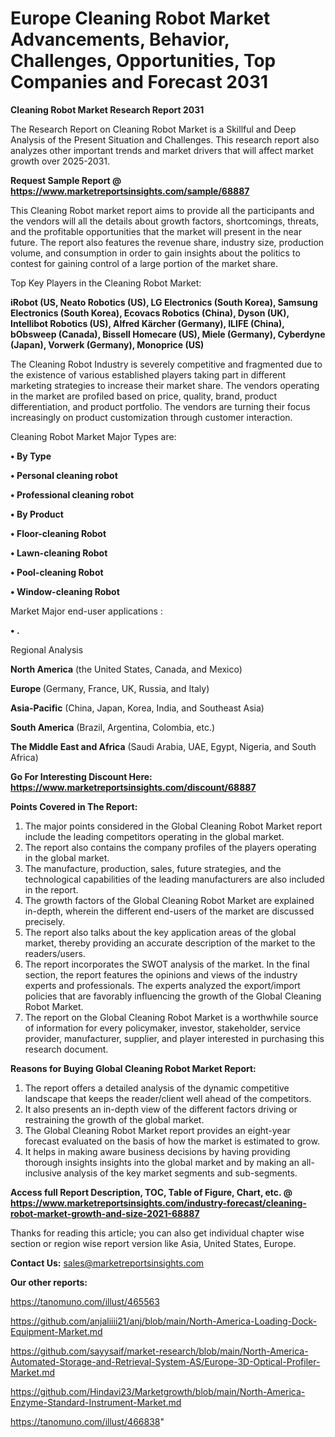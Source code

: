 # Europe Cleaning Robot Market Advancements, Behavior, Challenges, Opportunities, Top Companies and Forecast 2031

<strong>Cleaning Robot Market Research Report 2031</strong>

The Research Report on Cleaning Robot Market is a Skillful and Deep Analysis of the Present Situation and Challenges. This research report also analyzes other important trends and market drivers that will affect market growth over 2025-2031.

<strong>Request Sample Report @ <a href=https://www.marketreportsinsights.com/sample/68887>https://www.marketreportsinsights.com/sample/68887</a></strong>

This Cleaning Robot market report aims to provide all the participants and the vendors will all the details about growth factors, shortcomings, threats, and the profitable opportunities that the market will present in the near future. The report also features the revenue share, industry size, production volume, and consumption in order to gain insights about the politics to contest for gaining control of a large portion of the market share.

Top Key Players in the Cleaning Robot Market:

<strong>iRobot (US, Neato Robotics (US), LG Electronics (South Korea), Samsung Electronics (South Korea), Ecovacs Robotics (China), Dyson (UK), Intellibot Robotics (US), Alfred Kärcher (Germany), ILIFE (China), bObsweep (Canada), Bissell Homecare (US), Miele (Germany), Cyberdyne (Japan), Vorwerk (Germany), Monoprice (US)</strong>

The Cleaning Robot Industry is severely competitive and fragmented due to the existence of various established players taking part in different marketing strategies to increase their market share. The vendors operating in the market are profiled based on price, quality, brand, product differentiation, and product portfolio. The vendors are turning their focus increasingly on product customization through customer interaction.

Cleaning Robot Market Major Types are:

<strong>• By Type

• Personal cleaning robot

• Professional cleaning robot

• By Product

• Floor-cleaning Robot

• Lawn-cleaning Robot

• Pool-cleaning Robot

• Window-cleaning Robot</strong>

Market Major end-user applications :

<strong>• .</strong>

Regional Analysis

</u><strong><b>North America</b></strong> (the United States, Canada, and Mexico)

<strong><b>Europe </b></strong>(Germany, France, UK, Russia, and Italy)

<strong><b>Asia-Pacific</b></strong> (China, Japan, Korea, India, and Southeast Asia)

<strong><b>South America</b></strong> (Brazil, Argentina, Colombia, etc.)

<strong><b>The Middle East and Africa</b></strong> (Saudi Arabia, UAE, Egypt, Nigeria, and South Africa)

<strong>Go For Interesting Discount Here: <a href=https://www.marketreportsinsights.com/discount/68887>https://www.marketreportsinsights.com/discount/68887</a></strong>

<strong>Points Covered in The Report:</strong>
<ol>
  <li>The major points considered in the Global Cleaning Robot Market report include the leading competitors operating in the global market.</li>
  <li>The report also contains the company profiles of the players operating in the global market.</li>
  <li>The manufacture, production, sales, future strategies, and the technological capabilities of the leading manufacturers are also included in the report.</li>
  <li>The growth factors of the Global Cleaning Robot Market are explained in-depth, wherein the different end-users of the market are discussed precisely.</li>
  <li>The report also talks about the key application areas of the global market, thereby providing an accurate description of the market to the readers/users.</li>
  <li>The report incorporates the SWOT analysis of the market. In the final section, the report features the opinions and views of the industry experts and professionals. The experts analyzed the export/import policies that are favorably influencing the growth of the Global Cleaning Robot Market.</li>
  <li>The report on the Global Cleaning Robot Market is a worthwhile source of information for every policymaker, investor, stakeholder, service provider, manufacturer, supplier, and player interested in purchasing this research document.</li>
</ol>
<strong>Reasons for Buying Global Cleaning Robot Market Report:</strong>

<ol>
  <li>The report offers a detailed analysis of the dynamic competitive landscape that keeps the reader/client well ahead of the competitors.</li>
  <li>It also presents an in-depth view of the different factors driving or restraining the growth of the global market.</li>
  <li>The Global Cleaning Robot Market report provides an eight-year forecast evaluated on the basis of how the market is estimated to grow.</li>
  <li>It helps in making aware business decisions by having providing thorough insights insights into the global market and by making an all-inclusive analysis of the key market segments and sub-segments.</li>
</ol>
<strong>Access full Report Description, TOC, Table of Figure, Chart, etc. @ <a href=https://www.marketreportsinsights.com/industry-forecast/cleaning-robot-market-growth-and-size-2021-68887>https://www.marketreportsinsights.com/industry-forecast/cleaning-robot-market-growth-and-size-2021-68887</a></strong>


Thanks for reading this article; you can also get individual chapter wise section or region wise report version like Asia, United States, Europe.

<strong>Contact Us:</strong>
sales@marketreportsinsights.com

<strong>Our other reports:</strong>

<a href=https://tanomuno.com/illust/465563>https://tanomuno.com/illust/465563</a>

<a href=https://github.com/anjaliiii21/anj/blob/main/North-America-Loading-Dock-Equipment-Market.md>https://github.com/anjaliiii21/anj/blob/main/North-America-Loading-Dock-Equipment-Market.md</a>

<a href=https://github.com/sayysaif/market-research/blob/main/North-America-Automated-Storage-and-Retrieval-System-AS/Europe-3D-Optical-Profiler-Market.md>https://github.com/sayysaif/market-research/blob/main/North-America-Automated-Storage-and-Retrieval-System-AS/Europe-3D-Optical-Profiler-Market.md</a>

<a href=https://github.com/Hindavi23/Marketgrowth/blob/main/North-America-Enzyme-Standard-Instrument-Market.md>https://github.com/Hindavi23/Marketgrowth/blob/main/North-America-Enzyme-Standard-Instrument-Market.md</a>

<a href=https://tanomuno.com/illust/466838>https://tanomuno.com/illust/466838</a>"
